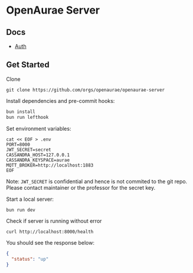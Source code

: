 # OpenAurae Server

## Docs

- [Auth](docs/auth.md)

## Get Started

Clone

```shell
git clone https://github.com/orgs/openaurae/openaurae-server
```

Install dependencies and pre-commit hooks:

```sh
bun install
bun run lefthook
```

Set environment variables:

```shell
cat << EOF > .env
PORT=8000
JWT_SECRET=secret
CASSANDRA_HOST=127.0.0.1
CASSANDRA_KEYSPACE=aurae
MQTT_BROKER=http://localhost:1883
EOF
```

Note: `JWT_SECRET` is confidential and hence is not commited to the git repo.
Please contact maintainer or the professor for the secret key.

Start a local server:

```sh
bun run dev
```

Check if server is running without error

```shell
curl http://localhost:8000/health
```

You should see the response below:

```json
{
  "status": "up"
}
```
